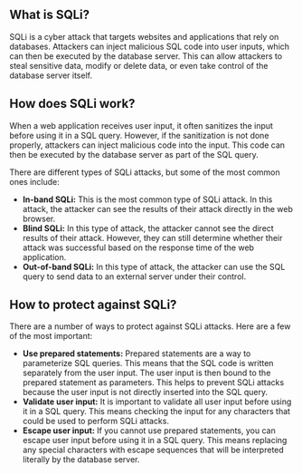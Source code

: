 ## **What is SQLi?**

SQLi is a cyber attack that targets websites and applications that rely on databases. Attackers can inject malicious SQL code into user inputs, which can then be executed by the database server. This can allow attackers to steal sensitive data, modify or delete data, or even take control of the database server itself.

## **How does SQLi work?**

When a web application receives user input, it often sanitizes the input before using it in a SQL query. However, if the sanitization is not done properly, attackers can inject malicious code into the input. This code can then be executed by the database server as part of the SQL query.

There are different types of SQLi attacks, but some of the most common ones include:

* **In-band SQLi:** This is the most common type of SQLi attack. In this attack, the attacker can see the results of their attack directly in the web browser.  
* **Blind SQLi:** In this type of attack, the attacker cannot see the direct results of their attack. However, they can still determine whether their attack was successful based on the response time of the web application.  
* **Out-of-band SQLi:** In this type of attack, the attacker can use the SQL query to send data to an external server under their control.

## **How to protect against SQLi?**

There are a number of ways to protect against SQLi attacks. Here are a few of the most important:

* **Use prepared statements:** Prepared statements are a way to parameterize SQL queries. This means that the SQL code is written separately from the user input. The user input is then bound to the prepared statement as parameters. This helps to prevent SQLi attacks because the user input is not directly inserted into the SQL query.  
* **Validate user input:** It is important to validate all user input before using it in a SQL query. This means checking the input for any characters that could be used to perform SQLi attacks.  
* **Escape user input:** If you cannot use prepared statements, you can escape user input before using it in a SQL query. This means replacing any special characters with escape sequences that will be interpreted literally by the database server.